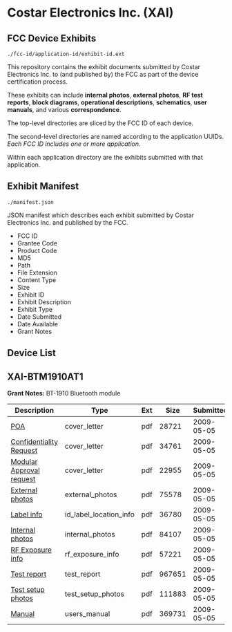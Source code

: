 # Costar Electronics Inc. (XAI)
## FCC Device Exhibits

```
./fcc-id/application-id/exhibit-id.ext
```

This repository contains the exhibit documents submitted by Costar Electronics Inc. to (and published by) the FCC as part of the device certification process.

These exhibits can include **internal photos**, **external photos**, **RF test reports**, **block diagrams**, **operational descriptions**, **schematics**, **user manuals**, and various **correspondence**.

The top-level directories are sliced by the FCC ID of each device.

The second-level directories are named according to the application UUIDs. *Each FCC ID includes one or more application.*

Within each application directory are the exhibits submitted with that application. 

## Exhibit Manifest

```
./manifest.json
```

JSON manifest which describes each exhibit submitted by Costar Electronics Inc. and published by the FCC.

- FCC ID
- Grantee Code
- Product Code
- MD5
- Path
- File Extension
- Content Type
- Size
- Exhibit ID
- Exhibit Description
- Exhibit Type
- Date Submitted
- Date Available
- Grant Notes

## Device List
## XAI-BTM1910AT1
**Grant Notes:** BT-1910 Bluetooth module

| Description | Type | Ext | Size | Submitted | Available |
| ----------- | ---- | --- | ---- | --------- | --------- |
| [POA](XAI-BTM1910AT1/24309097a791516653e17211b6f207a3/1105505.pdf) | cover_letter | pdf | 28721 | 2009-05-05 | 2009-05-05 |
| [Confidentiality Request](XAI-BTM1910AT1/24309097a791516653e17211b6f207a3/1105506.pdf) | cover_letter | pdf | 34761 | 2009-05-05 | 2009-05-05 |
| [Modular Approval request](XAI-BTM1910AT1/24309097a791516653e17211b6f207a3/1105507.pdf) | cover_letter | pdf | 22955 | 2009-05-05 | 2009-05-05 |
| [External photos](XAI-BTM1910AT1/24309097a791516653e17211b6f207a3/1105508.pdf) | external_photos | pdf | 75578 | 2009-05-05 | 2009-05-05 |
| [Label info](XAI-BTM1910AT1/24309097a791516653e17211b6f207a3/1105509.pdf) | id_label_location_info | pdf | 36780 | 2009-05-05 | 2009-05-05 |
| [Internal photos](XAI-BTM1910AT1/24309097a791516653e17211b6f207a3/1105510.pdf) | internal_photos | pdf | 84107 | 2009-05-05 | 2009-05-05 |
| [RF Exposure info](XAI-BTM1910AT1/24309097a791516653e17211b6f207a3/1105512.pdf) | rf_exposure_info | pdf | 57221 | 2009-05-05 | 2009-05-05 |
| [Test report](XAI-BTM1910AT1/24309097a791516653e17211b6f207a3/1105514.pdf) | test_report | pdf | 967651 | 2009-05-05 | 2009-05-05 |
| [Test setup photos](XAI-BTM1910AT1/24309097a791516653e17211b6f207a3/1105515.pdf) | test_setup_photos | pdf | 111883 | 2009-05-05 | 2009-05-05 |
| [Manual](XAI-BTM1910AT1/24309097a791516653e17211b6f207a3/1105516.pdf) | users_manual | pdf | 369731 | 2009-05-05 | 2009-05-05 |
